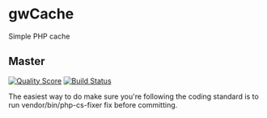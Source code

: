 gwCache
=======

Simple PHP cache

## Master

[![Quality Score](https://img.shields.io/scrutinizer/g/gwa/gwCache.svg?style=flat-square)](https://scrutinizer-ci.com/g/narrowspark/framework/code-structure/master)  [![Build Status](https://api.travis-ci.org/gwa/gwCache.svg?branch=master)](https://travis-ci.org/narrowspark/framework)


The easiest way to do make sure you're following the coding standard is to run vendor/bin/php-cs-fixer fix before committing.